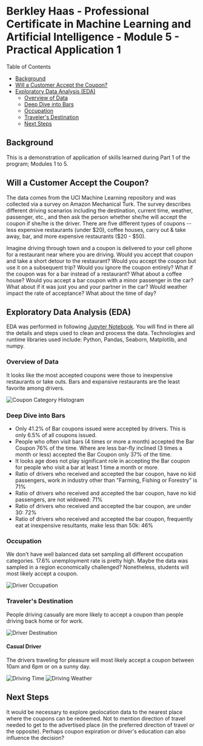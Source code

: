 # Berkley Haas - Professional Certificate in Machine Learning and Artificial Intelligence - Module 5 - Practical Application 1

Table of Contents
- [Background](#background)
- [Will a Customer Accept the Coupon?](#will-a-customer-accept-the-coupon)
- [Exploratory Data Analysis (EDA)](#exploratory-data-analysis-eda)
    - [Overview of Data](#overview-of-data)
    - [Deep Dive into Bars](#deep-dive-into-bars)
    - [Occupation](#occupation)
    - [Traveler's Destination](#travelers-destination)
    - [Next Steps](#next-steps)

## Background

This is a demonstration of application of skills learned during Part 1 of the program; Modules 1 to 5.

## Will a Customer Accept the Coupon?

The data comes from the UCI Machine Learning repository and was collected via a survey on Amazon Mechanical Turk. The survey describes different driving scenarios including the destination, current time, weather, passenger, etc., and then ask the person whether she/he will accept the coupon if she/he is the driver. There are five different types of coupons -- less expensive restaurants (under \$20), coffee houses, carry out & take away, bar, and more expensive restaurants (\$20 - \$50). 

Imagine driving through town and a coupon is delivered to your cell phone for a restaurant near where you are driving. Would you accept that coupon and take a short detour to the restaurant? Would you accept the coupon but use it on a subsequent trip? Would you ignore the coupon entirely? What if the coupon was for a bar instead of a restaurant? What about a coffee house? Would you accept a bar coupon with a minor passenger in the car? What about if it was just you and your partner in the car? Would weather impact the rate of acceptance? What about the time of day?

## Exploratory Data Analysis (EDA)

EDA was performed in following [Jupyter Notebook](prompt.ipynb). You will find in there all the details and steps used to clean and process the data. Technologies and runtime libraries used include: Python, Pandas, Seaborn, Matplotlib, and numpy.

### Overview of Data

It looks like the most accepted coupons were those to inexpensive restaurants or take outs. Bars and expansive restaurants are the least favorite among drivers.

![Coupon Category Histogram](images/coupon_category_histogram.png)

### Deep Dive into Bars

- Only 41.2% of Bar coupons issued were accepted by drivers. This is only 6.5% of all coupons issued.
- People who often visit bars (4 times or more a month) accepted the Bar Coupon 76% of the time. Where are less bar-fly inclined (3 times a month or less) accepted the Bar Coupon only 37% of the time. 
- It looks age does not play significant role in accepting the Bar coupon for people who visit a bar at least 1 time a month or more.
- Ratio of drivers who received and accepted the bar coupon, have no kid passengers, work in industry other than "Farming, Fishing or Forestry" is 71% 
- Ratio of drivers who received and accepted the bar coupon, have no kid passengers, are not widowed: 71%
- Ratio of drivers who received and accepted the bar coupon, are under 30: 72%
- Ratio of drivers who received and accepted the bar coupon, frequently eat at inexpensive resultants, make less than 50k: 46%

### Occupation

We don't have well balanced data set sampling all different occupation categories. 17.6% unemployment rate is pretty high. Maybe the data was sampled in a region economically challenged? Nonetheless, students will most likely accept a coupon.

![Driver Occupation](images/driver_occupation.png)

### Traveler's Destination

People driving casually are more likely to accept a coupon than people driving back home or for work. 

![Driver Destination](images/driver_destination.png)

#### Casual Driver

The drivers traveling for pleasure will most likely accept a coupon between 10am and 6pm or on a sunny day.

![Driving Time](images/driver_casual_driving_time.png)
![Driving Weather](images/driver_casual_driving_weather.png)

## Next Steps

It would be necessary to explore geolocation data to the nearest place where the coupons can be redeemed. Not to mention direction of travel needed to get to the advertised place (in the preferred direction of travel or the opposite). Perhaps coupon expiration or driver's education can also influence the decision?
